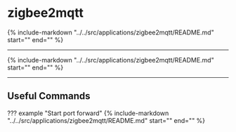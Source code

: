 # zigbee2mqtt

{%
   include-markdown "../../src/applications/zigbee2mqtt/README.md"
   start="<!--description-start-->"
   end="<!--description-end-->"
%}

---

{%
   include-markdown "../../src/applications/zigbee2mqtt/README.md"
   start="<!--header-start-->"
   end="<!--header-end-->"
%}

---


## Useful Commands

??? example "Start port forward"
    {%
       include-markdown "../../src/applications/zigbee2mqtt/README.md"
       start="<!--port-forward-start-->"
       end="<!--port-forward-end-->"
    %}
